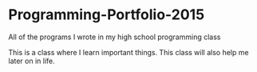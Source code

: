 # Programming-Portfolio-2015
All of the programs I wrote in my high school programming class

This is a class where I learn important things.
This class will also help me later on in life.